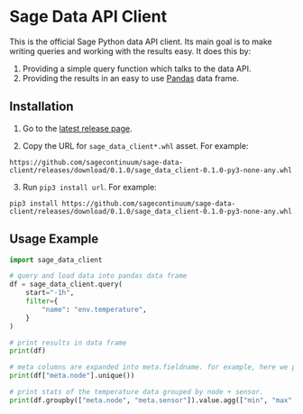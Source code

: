 # Sage Data API Client

This is the official Sage Python data API client. Its main goal is to make writing queries and working with the results easy. It does this by:

1. Providing a simple query function which talks to the data API.
2. Providing the results in an easy to use [Pandas](https://pandas.pydata.org) data frame.

## Installation

1. Go to the [latest release page](https://github.com/sagecontinuum/sage-data-client/releases/latest).

2. Copy the URL for `sage_data_client*.whl` asset. For example:

```
https://github.com/sagecontinuum/sage-data-client/releases/download/0.1.0/sage_data_client-0.1.0-py3-none-any.whl
```

3. Run `pip3 install url`. For example:

```
pip3 install https://github.com/sagecontinuum/sage-data-client/releases/download/0.1.0/sage_data_client-0.1.0-py3-none-any.whl
```

## Usage Example

```python
import sage_data_client

# query and load data into pandas data frame
df = sage_data_client.query(
    start="-1h",
    filter={
        "name": "env.temperature",
    }
)

# print results in data frame
print(df)

# meta columns are expanded into meta.fieldname. for example, here we print the unique nodes
print(df["meta.node"].unique())

# print stats of the temperature data grouped by node + sensor.
print(df.groupby(["meta.node", "meta.sensor"]).value.agg(["min", "max", "mean"]))
```
